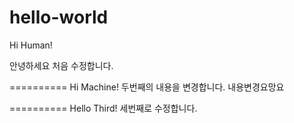 hello-world
===========

Hi Human!

안녕하세요 처음 수정합니다.

==========
Hi Machine!
두번째의 내용을 변경합니다.
내용변경요망요


==========
Hello Third!
세번째로 수정합니다.